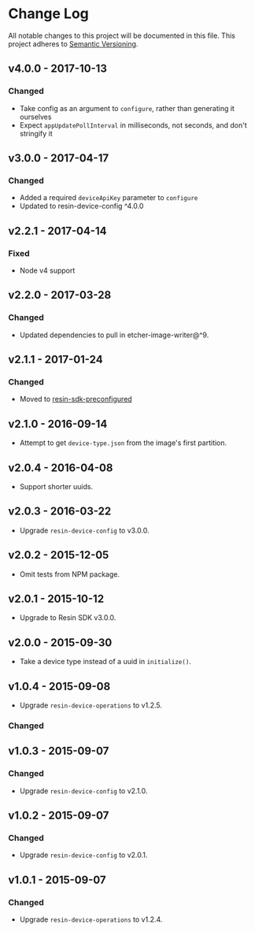 # Change Log

All notable changes to this project will be documented in this file.
This project adheres to [Semantic Versioning](http://semver.org/).

## v4.0.0 - 2017-10-13

### Changed

- Take config as an argument to `configure`, rather than generating it ourselves
- Expect `appUpdatePollInterval` in milliseconds, not seconds, and don't stringify it

## v3.0.0 - 2017-04-17

### Changed

- Added a required `deviceApiKey` parameter to `configure`
- Updated to resin-device-config ^4.0.0

## v2.2.1 - 2017-04-14

### Fixed

- Node v4 support

## v2.2.0 - 2017-03-28

### Changed

- Updated dependencies to pull in etcher-image-writer@^9.

## v2.1.1 - 2017-01-24

### Changed

- Moved to [resin-sdk-preconfigured](https://github.com/resin-io-modules/resin-sdk-preconfigured)

## v2.1.0 - 2016-09-14

- Attempt to get `device-type.json` from the image's first partition.

## v2.0.4 - 2016-04-08

- Support shorter uuids.

## v2.0.3 - 2016-03-22

- Upgrade `resin-device-config` to v3.0.0.

## v2.0.2 - 2015-12-05

- Omit tests from NPM package.

## v2.0.1 - 2015-10-12

- Upgrade to Resin SDK v3.0.0.

## v2.0.0 - 2015-09-30

- Take a device type instead of a uuid in `initialize()`.

## v1.0.4 - 2015-09-08

- Upgrade `resin-device-operations` to v1.2.5.

### Changed

## v1.0.3 - 2015-09-07

### Changed

- Upgrade `resin-device-config` to v2.1.0.

## v1.0.2 - 2015-09-07

### Changed

- Upgrade `resin-device-config` to v2.0.1.

## v1.0.1 - 2015-09-07

### Changed

- Upgrade `resin-device-operations` to v1.2.4.

